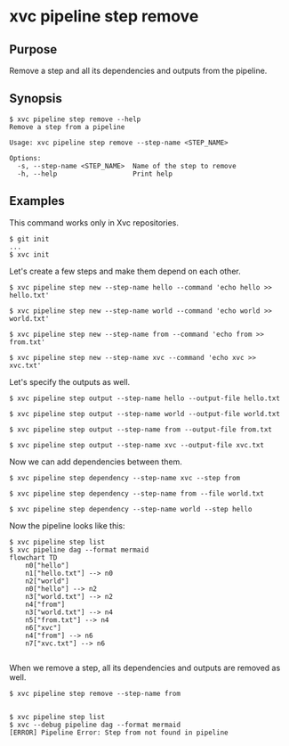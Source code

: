 # xvc pipeline step remove

## Purpose

Remove a step and all its dependencies and outputs from the pipeline.

## Synopsis

```console
$ xvc pipeline step remove --help
Remove a step from a pipeline

Usage: xvc pipeline step remove --step-name <STEP_NAME>

Options:
  -s, --step-name <STEP_NAME>  Name of the step to remove
  -h, --help                   Print help

```

## Examples

This command works only in Xvc repositories.

```console
$ git init
...
$ xvc init
```

Let's create a few steps and make them depend on each other.
```console
$ xvc pipeline step new --step-name hello --command 'echo hello >> hello.txt'

$ xvc pipeline step new --step-name world --command 'echo world >> world.txt'

$ xvc pipeline step new --step-name from --command 'echo from >> from.txt'

$ xvc pipeline step new --step-name xvc --command 'echo xvc >> xvc.txt'

```
Let's specify the outputs as well.
```console
$ xvc pipeline step output --step-name hello --output-file hello.txt

$ xvc pipeline step output --step-name world --output-file world.txt

$ xvc pipeline step output --step-name from --output-file from.txt

$ xvc pipeline step output --step-name xvc --output-file xvc.txt

```

Now we can add dependencies between them.
```console
$ xvc pipeline step dependency --step-name xvc --step from

$ xvc pipeline step dependency --step-name from --file world.txt

$ xvc pipeline step dependency --step-name world --step hello

```


Now the pipeline looks like this:
```console
$ xvc pipeline step list
$ xvc pipeline dag --format mermaid
flowchart TD
    n0["hello"]
    n1["hello.txt"] --> n0
    n2["world"]
    n0["hello"] --> n2
    n3["world.txt"] --> n2
    n4["from"]
    n3["world.txt"] --> n4
    n5["from.txt"] --> n4
    n6["xvc"]
    n4["from"] --> n6
    n7["xvc.txt"] --> n6


```

When we remove a step, all its dependencies and outputs are removed as well.
```console
$ xvc pipeline step remove --step-name from

```

```console

$ xvc pipeline step list
$ xvc --debug pipeline dag --format mermaid
[ERROR] Pipeline Error: Step from not found in pipeline

```

